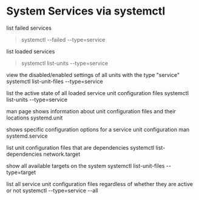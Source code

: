 # System Services via systemctl

list failed services
> systemctl --failed --type=service

list loaded services
> systemctl list-units --type=service

view the disabled/enabled settings of all units with the type "service"
systemctl list-unit-files --type=service

list the active state of all loaded service unit configuration files
systemctl list-units --type=service

 man page shows information about unit configuration files and their locations
 systemd.unit

 shows specific configuration options for a service unit configuration
 man systemd.service

 list unit configuration files that are dependencies
 systemctl list-dependencies network.target

 show all available targets on the system
 systemctl list-unit-files --type=target

list all service unit configuration files regardless of whether they are active or not
systemctl --type=service --all